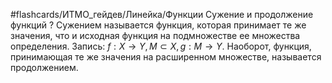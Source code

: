 #flashcards/ИТМО_гейдев/Линейка/Функции
Сужение и продолжение функций
?
Сужением называется функция, которая принимает те же значения, что и исходная функция на подмножестве ее множества определения.
Запись: $f: X \to Y, M \subset X, g : M \to Y$.
Наоборот, функция, принимающая те же значения на расширенном множестве, называется продолжением.
